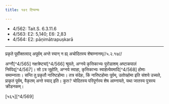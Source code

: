 ```yaml
---
title: १७९ टिप्पन्यः

---
```

- 4/562: Tait.S. 6.3.11.6
- 4/563: E2: 5,140; E6: 2,83
- 4/564: E2: pāṇimātrapuṣkarā

____________________________________________


प्रकृते पूर्वोक्तत्वाद् अपूर्वम् अन्ते स्यान् न ह्य् अचोदितस्य शेषाम्नानम्//५.२.१७//

अग्नौ[^4/565] नक्षत्रेष्ट्यां[^4/566] श्रूयते, अग्नये कृत्तिकाभ्यः पुरोडाशम् अष्टाकपालं निर्वपेद्[^4/567]। सो ऽत्र जूहोति, अग्नये स्वाहा, कृत्तिकाभ्यः स्वाहेत्येवमादि[^4/568] होमाः समाम्नाताः। सन्ति तु प्रकृतौ नारिष्टहोमाः। तत्र संदेहः, किं नारिष्टहोमाः पूर्वम्, उतोपहोमा इति संशये उच्यते, प्राकृतं पूर्वम्, वैकृतम् अन्ते स्याद् इति। कुतः? चोदितस्य परिपूर्णस्य शेष आम्नायते, यथा जातस्य पुत्रस्य क्रीडनकम्।

[५६५][^4/569]
